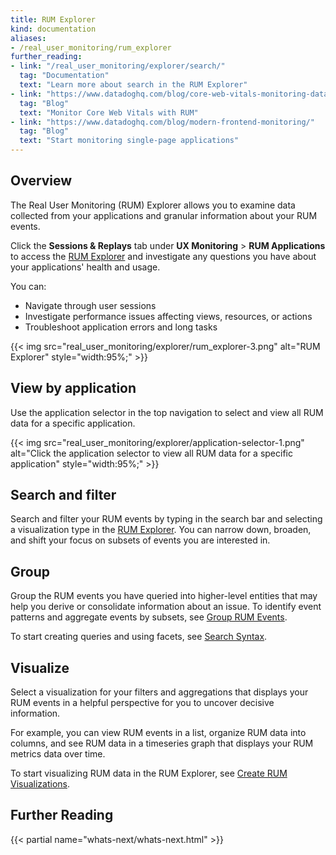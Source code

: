 ```yaml
---
title: RUM Explorer
kind: documentation
aliases:
- /real_user_monitoring/rum_explorer
further_reading:
- link: "/real_user_monitoring/explorer/search/"
  tag: "Documentation"
  text: "Learn more about search in the RUM Explorer"
- link: "https://www.datadoghq.com/blog/core-web-vitals-monitoring-datadog-rum-synthetics/#what-are-the-core-web-vitals"
  tag: "Blog"
  text: "Monitor Core Web Vitals with RUM"
- link: "https://www.datadoghq.com/blog/modern-frontend-monitoring/"
  tag: "Blog"
  text: "Start monitoring single-page applications"
---
```


## Overview

The Real User Monitoring (RUM) Explorer allows you to examine data collected from your applications and granular information about your RUM events. 

Click the **Sessions & Replays** tab under **UX Monitoring** > **RUM Applications** to access the [RUM Explorer][1] and investigate any questions you have about your applications' health and usage. 

You can:

- Navigate through user sessions
- Investigate performance issues affecting views, resources, or actions
- Troubleshoot application errors and long tasks

{{< img src="real_user_monitoring/explorer/rum_explorer-3.png" alt="RUM Explorer" style="width:95%;" >}}

## View by application

Use the application selector in the top navigation to select and view all RUM data for a specific application.

{{< img src="real_user_monitoring/explorer/application-selector-1.png" alt="Click the application selector to view all RUM data for a specific application" style="width:95%;" >}}

## Search and filter

Search and filter your RUM events by typing in the search bar and selecting a visualization type in the [RUM Explorer][1]. You can narrow down, broaden, and shift your focus on subsets of events you are interested in.

## Group

Group the RUM events you have queried into higher-level entities that may help you derive or consolidate information about an issue. To identify event patterns and aggregate events by subsets, see [Group RUM Events][2]. 

To start creating queries and using facets, see [Search Syntax][3]. 

## Visualize 

Select a visualization for your filters and aggregations that displays your RUM events in a helpful perspective for you to uncover decisive information. 

For example, you can view RUM events in a list, organize RUM data into columns, and see RUM data in a timeseries graph that displays your RUM metrics data over time. 

To start visualizing RUM data in the RUM Explorer, see [Create RUM Visualizations][4].

## Further Reading

{{< partial name="whats-next/whats-next.html" >}}

[1]: https://app.datadoghq.com/rum/explorer
[2]: /real_user_monitoring/explorer/group
[3]: /real_user_monitoring/explorer/search_syntax
[4]: /real_user_monitoring/explorer/visualize
